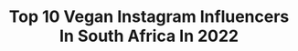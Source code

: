 ---
title: Top 10 Vegan Instagram Influencers In South Africa In 2022
description: >-
  Find top vegan Instagram influencers in South Africa in 2022. Most popular hashtags: #vegan #ad #plantbased #pancakes.
platform: Instagram
hits: 22
text_top: Discover the most popular Instagram influencers on inBeat.
text_bottom: Our platform aggregates 22 Instagram influencers like this in South Africa for you to collaborate.
profiles:
  - username: "neothestunna"
    fullname: >-
      Neo | Model
    bio: >-
      🏳️‍🌈 | Vegan🌱 South African 🇿🇦 Model - Boss Models Actor - Gaenor Artiste Management
    location: "South Africa"
    followers: 10059
    engagement: 326
    commentsToLikes: 0.067991
    id: ck0uc6j1yg8ab0i19wmagvzcc
    verified: false
    hashtags: "#showyourtruecolour, #urbanvedasouthafrica, #veganfriendly, #postcovidlife"
  - username: "damien_mander"
    fullname: >-
      Damien Mander
    bio: >-
      Environmentalist. Featured in @gamechangersmovie. @natgeo Live Speaker. Vegan. Founder of @int.anti.poaching.foundation
    location: "South Africa"
    followers: 25820
    engagement: 693
    commentsToLikes: 0.045094
    id: ck0w2m1jqp1qi0i191dj0ugzi
    verified: false
    hashtags: "#communities, #climatechange, #elephant, #akashinga"
  - username: "lesleyannbrandt"
    fullname: >-
      Lesley-Ann Brandt
    bio: >-
      Mama👶🏽Vegan🌱South African actress 🇿🇦 via New Zealand 🇳🇿 living in 🇺🇸 with a confused accent 🤷🏽‍♀️supporter of @earthchildproject @savingthesurvivors
    location: "South Africa"
    followers: 2137147
    engagement: 233
    commentsToLikes: 0.004596
    id: ck0txc2r6iogx0i19j89w099e
    verified: true
    hashtags: "#mothersday, #daintylittlethings, #happymothersday, #scoobydoo"
  - username: "alexpiaramcg"
    fullname: >-
      Alex McGregor
    bio: >-
      Gym-going, burger-loving, beach-dwelling, loud-talking, sweet-toothed actress from Cape Town. 🇿🇦APM 🇺🇸Authentic Management
    location: "South Africa"
    followers: 37798
    engagement: 479
    commentsToLikes: 0.061008
    id: ck55m93w43hbv0i11kvem4th9
    verified: true
    hashtags: "#beyondtheimpossible, #meatfreemonday, #frysfamily, #vagrantqueen"
  - username: "ebenetzebeth4"
    fullname: >-
      Eben Etzebeth
    bio: >-
      Toulon/Cape Town Springbok 833 RCT Toulon player
    location: "South Africa"
    followers: 250026
    engagement: 784
    commentsToLikes: 0.004785
    id: ck136ihxm6na10i19bwfivmxd
    verified: true
    hashtags: "#vegan, #biodegradable, #ecofriendlypackaging, #springboks"
  - username: "kunene_ayanda"
    fullname: >-
      Ayanda Kunene
    bio: >-
      South African 🇿🇦 Twin: @amanda_Kunene Snapchat: kunene_ayanda 📍DBN: @imodelmngt 📍CPT: @20modelmanagement
    location: "South Africa"
    followers: 3500
    engagement: 616
    commentsToLikes: 0.080905
    id: ck138fd3bfyxf0i199d208qt8
    verified: false
    hashtags: "#l4l, #milkmodelsearch, #vegan, #healthylifestyle"
  - username: "eloise.vdw"
    fullname: >-
      Eloïse van der Westhuizen
    bio: >-
      Miss South Africa 2019 Top 5 Finalist Honours Logistics Graduate Founder @you.matter.foundation Model @20modelmanagement
    location: "South Africa"
    followers: 6987
    engagement: 1389
    commentsToLikes: 0.024635
    id: ck6tu7wm6et3u0j71ctxkh2y0
    verified: false
    hashtags: "#stilbaai, #joy, #mystoryforhisglory, #dreamwalker"
  - username: "zee.mbambo"
    fullname: >-
      Zandile Mbambo
    bio: >-
      God’s Masterpiece 👑 South African 🇿🇦
    location: "South Africa"
    followers: 96476
    engagement: 384
    commentsToLikes: 0.014956
    id: ck15tm7xcirse0i199c4ic4od
    verified: false
    hashtags: "#ootd, #ootn, #fashionblogger, #ootdfashion"
  - username: "inthemidnightkitchen"
    fullname: >-
      Zorah Booley | Foodtography
    bio: >-
      📸Food Photographer ✨Content Creator 👩🏽‍🍳Cordon Bleu Chef 📍Cape Town🇿🇦 ✨Low-FODMAP lifestyle Chocolate Sablé Recipe👇🏽👇🏽🎁
    location: "South Africa"
    followers: 28049
    engagement: 303
    commentsToLikes: 0.097533
    id: ck0w5b3zo2sal0i19tlqpd6ws
    verified: false
    hashtags: "#nytimescooking, #pancakes, #feedfeed, #eeeeats"
  - username: "sueduminy"
    fullname: >-
      Sue Duminy
    bio: >-
      A glimpse into my world - All things food, fashion, fitness, fun, travel & motherhood
    location: "South Africa"
    followers: 77830
    engagement: 210
    commentsToLikes: 0.042813
    id: ck14kub85rd0j0i19rw7vt0fg
    verified: true
    hashtags: "#sponsored, #staysafe, #ad, #keepitclean"
---